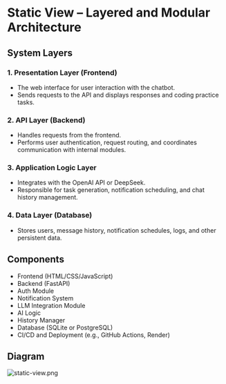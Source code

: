 # Static View – Layered and Modular Architecture

## System Layers

### 1. Presentation Layer (Frontend)
- The web interface for user interaction with the chatbot.
- Sends requests to the API and displays responses and coding practice tasks.

### 2. API Layer (Backend)
- Handles requests from the frontend.
- Performs user authentication, request routing, and coordinates communication with internal modules.

### 3. Application Logic Layer
- Integrates with the OpenAI API or DeepSeek.
- Responsible for task generation, notification scheduling, and chat history management.

### 4. Data Layer (Database)
- Stores users, message history, notification schedules, logs, and other persistent data.

## Components

- Frontend (HTML/CSS/JavaScript)
- Backend (FastAPI)
- Auth Module
- Notification System
- LLM Integration Module
- AI Logic
- History Manager
- Database (SQLite or PostgreSQL)
- CI/CD and Deployment (e.g., GitHub Actions, Render)

## Diagram
![static-view.png](https://img.plantuml.biz/plantuml/png/ZLLDZzem4BtxLupsKZYWjDTLLPL2Lui4BILezx2x1vDCWeLZf_QaDAhwtpiEWKrPs8K3iZrlthpviFFPatHK5LgG8eqGaoILm9t2xJMCrf9Mbc3eahKYJAXo29brC7SsTx8ebCbvBHDsGI7yHfbIyZaajYYjGKCnrKpgs5MQN6C7ujSojTj0GAxg6hGoI7M9K5fTXqt7vcnbqf5r1XryUDynf9Z9IjCIVzDGgzmK71iI_aFNGPKosSWSbo7JPvZ6Z8HunucWvptdRmrCPSskhGDSlRHTmHy1_7kuSPR3cFJHtECA9Y5a9XDy4dy3wN0-EUOw71qelh296GBuqVHkf2TUzPzsnc55QvZPjD87phBKAccrs9pRTHpXDE0GRpgTDKAvXm73CR-NQ8OJY62CMCQ8cqFqoOwXtNwpfB8zTLnxmgArt2fFrjKmauOrk5RgM98yLlTyjXUKyibAUeI7SRjYIV6FASySIvfRJxb3tlTRrf4jYihiPKZdxDQBius0mU3JsHh3DTmkb_CO5lYpGa_GMtoDbtrn5j-GTNl237VeL5O3MVPWmGlCkHWyeb5JEoF-npSCRoNAh0kKQRHrmLPvPWjL4cy9sxUhyTzbHD9l84U-CqszH0VK-5mq3Smtabf307CySQ7N2L7yY9X6KvJOb5-DOpd7WyHEiVo5-mmmRPp5IzobTRrlIhhUkRzLq5C37nGbQmpTXB9z_S1qWEAqswK2OnQ6aUFsWs_ZUF7AV7yS35wRxxRa_8BncyoNhDSCH0G5UXykP0Jy3Q3AzyK_)
